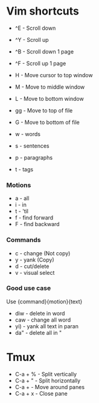 # Vim shortcuts

- ^E - Scroll down
- ^Y - Scroll up
- ^B - Scroll down 1 page
- ^F - Scroll up 1 page
-  H - Move cursor to top window
-  M - Move to middle window
-  L - Move to bottom window
- gg - Move to top of file
-  G - Move to bottom of file

-  w - words
-  s - sentences
-  p - paragraphs
-  t - tags

### Motions

-  a - all
-  i - in
-  t - 'til
-  f - find forward
-  F - find backward

### Commands
-  c - change (Not copy)
-  y - yank (Copy)
-  d - cut/delete
-  v - visual select

### Good use case

Use {command}{motion}{text}

- diw - delete in word
- caw - change all word
- yi) - yank all text in paran
- da" - delete all in "


# Tmux

- C-a + % - Split vertically
- C-a + " - Split horizontally
- C-a + <arrow> - Move around panes
- C-a + x - Close pane

